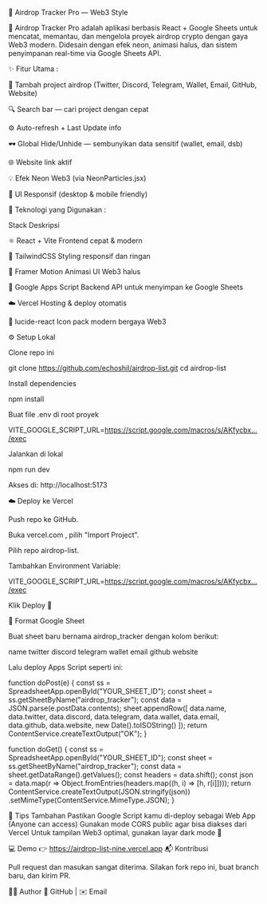 📘 Airdrop Tracker Pro — Web3 Style

🚀 Airdrop Tracker Pro adalah aplikasi berbasis React + Google Sheets untuk mencatat, memantau, dan mengelola proyek airdrop crypto dengan gaya Web3 modern.
Didesain dengan efek neon, animasi halus, dan sistem penyimpanan real-time via Google Sheets API.

✨ Fitur Utama :

🧩 Tambah project airdrop (Twitter, Discord, Telegram, Wallet, Email, GitHub, Website)

🔍 Search bar — cari project dengan cepat

⚙️ Auto-refresh + Last Update info

🕶️ Global Hide/Unhide — sembunyikan data sensitif (wallet, email, dsb)

🌐 Website link aktif

💡 Efek Neon Web3 (via NeonParticles.jsx)

📱 UI Responsif (desktop & mobile friendly)

🧠 Teknologi yang Digunakan :

Stack	Deskripsi

⚛️ React + Vite	Frontend cepat & modern

🎨 TailwindCSS	Styling responsif dan ringan

💫 Framer Motion	Animasi UI Web3 halus

🔗 Google Apps Script	Backend API untuk menyimpan ke Google Sheets

☁️ Vercel	Hosting & deploy otomatis

🧰 lucide-react	Icon pack modern bergaya Web3

⚙️ Setup Lokal

Clone repo ini

git clone https://github.com/echoshil/airdrop-list.git
cd airdrop-list


Install dependencies

npm install


Buat file .env di root proyek

VITE_GOOGLE_SCRIPT_URL=https://script.google.com/macros/s/AKfycbx.../exec


Jalankan di lokal

npm run dev


Akses di: http://localhost:5173

☁️ Deploy ke Vercel

Push repo ke GitHub.

Buka vercel.com
, pilih "Import Project".

Pilih repo airdrop-list.

Tambahkan Environment Variable:

VITE_GOOGLE_SCRIPT_URL=https://script.google.com/macros/s/AKfycbx.../exec


Klik Deploy 🚀

📄 Format Google Sheet

Buat sheet baru bernama airdrop_tracker dengan kolom berikut:

name	twitter	discord	telegram	wallet	email	github	website

Lalu deploy Apps Script seperti ini:

function doPost(e) {
  const ss = SpreadsheetApp.openById("YOUR_SHEET_ID");
  const sheet = ss.getSheetByName("airdrop_tracker");
  const data = JSON.parse(e.postData.contents);
  sheet.appendRow([
    data.name, data.twitter, data.discord, data.telegram,
    data.wallet, data.email, data.github, data.website, new Date().toISOString()
  ]);
  return ContentService.createTextOutput("OK");
}

function doGet() {
  const ss = SpreadsheetApp.openById("YOUR_SHEET_ID");
  const sheet = ss.getSheetByName("airdrop_tracker");
  const data = sheet.getDataRange().getValues();
  const headers = data.shift();
  const json = data.map(r => Object.fromEntries(headers.map((h, i) => [h, r[i]])));
  return ContentService.createTextOutput(JSON.stringify(json))
    .setMimeType(ContentService.MimeType.JSON);
}

🧠 Tips Tambahan
Pastikan Google Script kamu di-deploy sebagai Web App (Anyone can access)
Gunakan mode CORS public agar bisa diakses dari Vercel
Untuk tampilan Web3 optimal, gunakan layar dark mode 🌌

💻 Demo
👉 https://airdrop-list-nine.vercel.app
📬 Kontribusi

Pull request dan masukan sangat diterima.
Silakan fork repo ini, buat branch baru, dan kirim PR.

👨‍💻 Author
💬 GitHub | ✉️ Email
